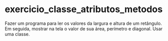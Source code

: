 # exercicio_classe_atributos_metodos
Fazer um programa para ler os valores da largura e altura
de um retângulo. Em seguida, mostrar na tela o valor de
sua área, perímetro e diagonal. Usar uma classe.
